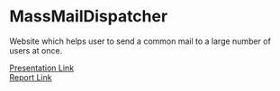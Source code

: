# MassMailDispatcher
Website which helps user to send a common mail to a large number of users at once.

[Presentation Link](https://docs.google.com/presentation/d/1JF7Yq4ENZWXaxpZzLzYQfPV2I8yduDSvJq_nLaGfQMY/edit?usp=sharing) <br>
[Report Link](https://docs.google.com/document/d/1ckfNhvuUHQdp1y5CmN8hBLtw7-3yDo1Gnj96-22lS8c/edit?usp=sharing) 

